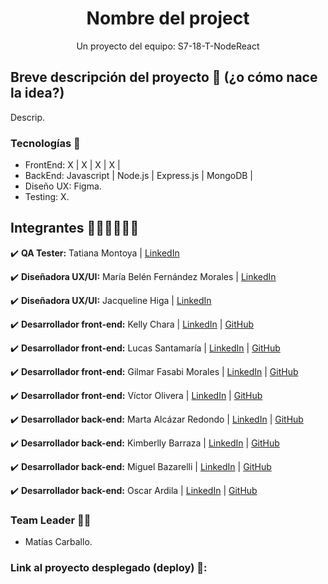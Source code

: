 <h1 align = "center">Nombre del project</h1>

<p align = "center">Un proyecto del equipo: S7-18-T-NodeReact</p>

## Breve descripción del proyecto 📜 (¿o cómo nace la idea?)

Descrip.

### Tecnologías 🚀
* FrontEnd: X | X | X | X |
* BackEnd: Javascript | Node.js | Express.js | MongoDB |
* Diseño UX: Figma.
* Testing: X.

## Integrantes 👩🏻‍💻👨🏽‍💻
✔️ **QA Tester:** Tatiana Montoya | [LinkedIn](.)

✔️ **Diseñadora UX/UI:** María Belén Fernández Morales | [LinkedIn](.)

✔️ **Diseñadora UX/UI:** Jacqueline Higa | [LinkedIn](.)

✔️ **Desarrollador front-end:** Kelly Chara | [LinkedIn](.) | [GitHub](.)

✔️ **Desarrollador front-end:** Lucas Santamaría | [LinkedIn](.) | [GitHub](.)

✔️ **Desarrollador front-end:** Gilmar Fasabi Morales | [LinkedIn](.) | [GitHub](.)

✔️ **Desarrollador front-end:** Víctor Olivera | [LinkedIn](.) | [GitHub](.)

✔️ **Desarrollador back-end:** Marta Alcázar Redondo | [LinkedIn](.) | [GitHub](.)

✔️ **Desarrollador back-end:** Kimberlly Barraza | [LinkedIn](https://pe.linkedin.com/in/kimberllynbarrazat/es) | [GitHub](https://github.com/KNBT)

✔️ **Desarrollador back-end:** Miguel Bazarelli | [LinkedIn](http://linkedin.com/in/miguel-ernesto-bazzarelli-8b5029247) | [GitHub](https://github.com/Migbazz)

✔️ **Desarrollador back-end:** Oscar Ardila | [LinkedIn](.) | [GitHub](.)

### Team Leader 👨‍🚀
* Matías Carballo.

### Link al proyecto desplegado (deploy) 🔗:
